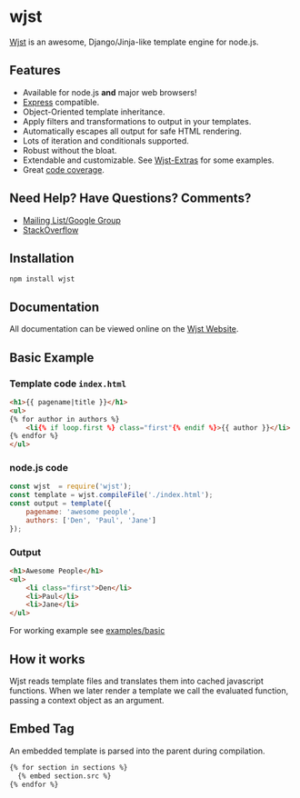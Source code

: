 # wjst

[Wjst](https://webartwork.github.io/wjst) is an awesome, Django/Jinja-like template engine for node.js.

Features
--------

* Available for node.js **and** major web browsers!
* [Express](http://expressjs.com/) compatible.
* Object-Oriented template inheritance.
* Apply filters and transformations to output in your templates.
* Automatically escapes all output for safe HTML rendering.
* Lots of iteration and conditionals supported.
* Robust without the bloat.
* Extendable and customizable. See [Wjst-Extras](https://github.com/WebArtWork/wjst-extras) for some examples.
* Great [code coverage](http://webartwork.github.io/wjst/coverage.html).

Need Help? Have Questions? Comments?
------------------------------------

* [Mailing List/Google Group](http://groups.google.com/forum/#!forum/swig-templates)
* [StackOverflow](https://stackoverflow.com/questions/tagged/wjst)

Installation
------------

    npm install wjst

Documentation
-------------

All documentation can be viewed online on the [Wjst Website](https://webartwork.github.io/wjst).

Basic Example
-------------

### Template code `index.html`

```html
<h1>{{ pagename|title }}</h1>
<ul>
{% for author in authors %}
    <li{% if loop.first %} class="first"{% endif %}>{{ author }}</li>
{% endfor %}
</ul>
```

### node.js code

```js
const wjst  = require('wjst');
const template = wjst.compileFile('./index.html');
const output = template({
    pagename: 'awesome people',
    authors: ['Den', 'Paul', 'Jane']
});
```

### Output

```html
<h1>Awesome People</h1>
<ul>
    <li class="first">Den</li>
    <li>Paul</li>
    <li>Jane</li>
</ul>
```

For working example see [examples/basic](https://github.com/webartwork/wjst/tree/master/examples/basic)

How it works
------------

Wjst reads template files and translates them into cached javascript functions. When we later render a template we call the evaluated function, passing a context object as an argument.

Embed Tag
---------

An embedded template is parsed into the parent during compilation.

```html
{% for section in sections %}
  {% embed section.src %}
{% endfor %}
```

